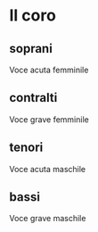 # Il coro

## soprani
Voce acuta femminile

## contralti
Voce grave femminile

## tenori
Voce acuta maschile

## bassi
Voce grave maschile

